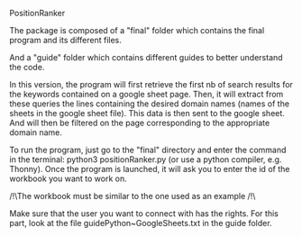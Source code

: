 PositionRanker

The package is composed of a "final" folder which contains the final program and its different files. 

And a "guide" folder which contains different guides to better understand the code.

In this version, the program will first retrieve the first nb of search results for the keywords contained on a google sheet page. Then, it will extract from these queries the lines containing the desired domain names (names of the sheets in the google sheet file). This data is then sent to the google sheet. And will then be filtered on the page corresponding to the appropriate domain name.

To run the program, just go to the "final" directory and enter the command in the terminal: python3 positionRanker.py (or use a python compiler, e.g. Thonny). Once the program is launched, it will ask you to enter the id of the workbook you want to work on.

/!\The workbook must be similar to the one used as an example /!\

Make sure that the user you want to connect with has the rights. For this part, look at the file guidePython~GoogleSheets.txt in the guide folder.

